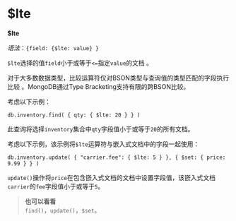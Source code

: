 # [ ](#)$lte

[]()

**$lte**

*语法*：`{field: {$lte: value} }`

`$lte`选择的值`field`小于或等于`<=`指定`value`的文档 。

对于大多数数据类型，比较运算符仅对BSON类型与查询值的类型匹配的字段执行比较 。MongoDB通过Type Bracketing支持有限的跨BSON比较。

考虑以下示例：

```
db.inventory.find( { qty: { $lte: 20 } } )
```

此查询将选择`inventory`集合中`qty`字段值小于或等于`20`的所有文档。

考虑以下示例，该示例将`$lte`运算符与嵌入式文档中的字段一起使用：

```
db.inventory.update( { "carrier.fee": { $lte: 5 } }, { $set: { price: 9.99 } } )
```

`update()`操作将`price`在包含嵌入式文档的文档中设置字段值，该嵌入式文档`carrier`的`fee`字段值小于或等于`5`。

> **也可以看看**<br />
> `find()`，`update()`，`$set`。

